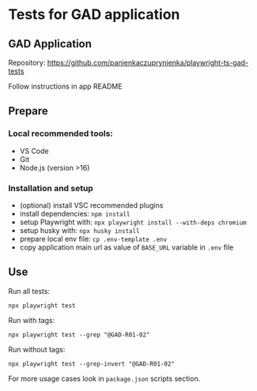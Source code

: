 # Tests for GAD application

## GAD Application

Repository: https://github.com/panienkaczuprynienka/playwright-ts-gad-tests

Follow instructions in app README

## Prepare

### Local recommended tools:

- VS Code
- Git
- Node.js (version >16)

### Installation and setup

- (optional) install VSC recommended plugins
- install dependencies: `npm install`
- setup Playwright with: `npx playwright install --with-deps chromium`
- setup husky with: `npx husky install`
- prepare local env file: `cp .env-template .env`
- copy application main url as value of `BASE_URL` variable in `.env` file

## Use

Run all tests:

```
npx playwright test
```

Run with tags:

```
npx playwright test --grep "@GAD-R01-02"
```

Run without tags:

```
npx playwright test --grep-invert "@GAD-R01-02"
```

For more usage cases look in `package.json` scripts section.
